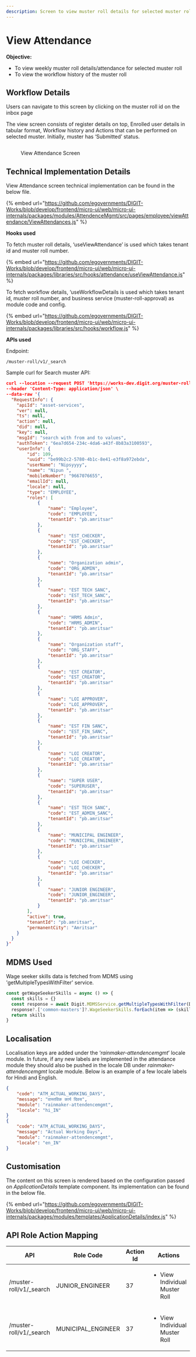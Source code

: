 ```yaml
---
description: Screen to view muster roll details for selected muster roll.
---
```


# View Attendance

**Objective:**

* To view weekly muster roll details/attendance for selected muster roll
* To view the workflow history of the muster roll

## Workflow Details

Users can navigate to this screen by clicking on the muster roll id on the inbox page

The view screen consists of register details on top, Enrolled user details in tabular format, Workflow history and Actions that can be performed on selected muster. Initially, muster has ‘Submitted’ status.

<figure><img src="../../../../../.gitbook/assets/Attendance_View_With_Actions.png" alt=""><figcaption><p>View Attendance Screen</p></figcaption></figure>

## Technical Implementation Details

View Attendance screen technical implementation can be found in the below file.&#x20;

{% embed url="https://github.com/egovernments/DIGIT-Works/blob/develop/frontend/micro-ui/web/micro-ui-internals/packages/modules/AttendenceMgmt/src/pages/employee/viewAttendance/ViewAttendances.js" %}

**Hooks used**

To fetch muster roll details, ‘useViewAttendance’ is used which takes tenant id and muster roll number.                                                                                          &#x20;

{% embed url="https://github.com/egovernments/DIGIT-Works/blob/develop/frontend/micro-ui/web/micro-ui-internals/packages/libraries/src/hooks/attendance/useViewAttendance.js" %}

To fetch workflow details, ‘useWorkflowDetails is used which takes tenant id, muster roll number, and business service (muster-roll-approval) as module code and config. &#x20;

{% embed url="https://github.com/egovernments/DIGIT-Works/blob/develop/frontend/micro-ui/web/micro-ui-internals/packages/libraries/src/hooks/workflow.js" %}

&#x20;                                                                              &#x20;

**APIs used**

Endpoint:

```markup
/muster-roll/v1/_search
```

Sample curl for Search muster API:

```json
curl --location --request POST 'https://works-dev.digit.org/muster-roll/v1/_search?tenantId=pb.amritsar&musterRollNumber=MR/2022-23/01/24/000356' \
--header 'Content-Type: application/json' \
--data-raw '{
  "RequestInfo": {
    "apiId": "asset-services",
    "ver": null,
    "ts": null,
    "action": null,
    "did": null,
    "key": null,
    "msgId": "search with from and to values",
    "authToken": "6ea7d654-234c-4da6-a43f-8b83a3100593",
    "userInfo": {
        "id": 109,
        "uuid": "be99b2c2-5780-4b1c-8e41-e3f8a972ebda",
        "userName": "Nipsyyyy",
        "name": "Nipun ",
        "mobileNumber": "9667076655",
        "emailId": null,
        "locale": null,
        "type": "EMPLOYEE",
        "roles": [
            {
                "name": "Employee",
                "code": "EMPLOYEE",
                "tenantId": "pb.amritsar"
            },
            {
                "name": "EST_CHECKER",
                "code": "EST_CHECKER",
                "tenantId": "pb.amritsar"
            },
            {
                "name": "Organization admin",
                "code": "ORG_ADMIN",
                "tenantId": "pb.amritsar"
            },
            {
                "name": "EST TECH SANC",
                "code": "EST_TECH_SANC",
                "tenantId": "pb.amritsar"
            },
            {
                "name": "HRMS Admin",
                "code": "HRMS_ADMIN",
                "tenantId": "pb.amritsar"
            },
            {
                "name": "Organization staff",
                "code": "ORG_STAFF",
                "tenantId": "pb.amritsar"
            },
            {
                "name": "EST CREATOR",
                "code": "EST_CREATOR",
                "tenantId": "pb.amritsar"
            },
            {
                "name": "LOI APPROVER",
                "code": "LOI_APPROVER",
                "tenantId": "pb.amritsar"
            },
            {
                "name": "EST FIN SANC",
                "code": "EST_FIN_SANC",
                "tenantId": "pb.amritsar"
            },
            {
                "name": "LOI CREATOR",
                "code": "LOI_CREATOR",
                "tenantId": "pb.amritsar"
            },
            {
                "name": "SUPER USER",
                "code": "SUPERUSER",
                "tenantId": "pb.amritsar"
            },
            {
                "name": "EST TECH SANC",
                "code": "EST_ADMIN_SANC",
                "tenantId": "pb.amritsar"
            },
            {
                "name": "MUNICIPAL ENGINEER",
                "code": "MUNICIPAL_ENGINEER",
                "tenantId": "pb.amritsar"
            },
            {
                "name": "LOI CHECKER",
                "code": "LOI_CHECKER",
                "tenantId": "pb.amritsar"
            },
            {
                "name": "JUNIOR ENGINEER",
                "code": "JUNIOR_ENGINEER",
                "tenantId": "pb.amritsar"
            }
        ],
        "active": true,
        "tenantId": "pb.amritsar",
        "permanentCity": "Amritsar"
    }
  }
}'
```

## MDMS Used

Wage seeker skills data is fetched from MDMS using 'getMultipleTypesWithFilter' service.

```javascript
const getWageSeekerSkills = async () => {
  const skills = {}
  const response = await Digit.MDMSService.getMultipleTypesWithFilter(Digit.ULBService.getStateId(), "common-masters", [{"name": "WageSeekerSkills"}])
  response?.['common-masters']?.WageSeekerSkills.forEach(item => (skills[item.code] = item))
  return skills
}

```

## Localisation

Localisation keys are added under the ‘_rainmaker-attendencemgmt_’ locale module. In future, if any new labels are implemented in the attendance module they should also be pushed in the locale DB under _rainmaker-attendencemgmt_ locale module. Below is an example of a few locale labels for Hindi and English.

```json
{
    "code": "ATM_ACTUAL_WORKING_DAYS",
    "message": "वास्तविक कार्य दिवस",
    "module": "rainmaker-attendencemgmt",
    "locale": "hi_IN"
}
{
    "code": "ATM_ACTUAL_WORKING_DAYS",
    "message": "Actual Working Days",
    "module": "rainmaker-attendencemgmt",
    "locale": "en_IN"
}

```

## Customisation

The content on this screen is rendered based on the configuration passed on _ApplicationDetails_ template component. Its implementation can be found in the below file.                              &#x20;

{% embed url="https://github.com/egovernments/DIGIT-Works/blob/develop/frontend/micro-ui/web/micro-ui-internals/packages/modules/templates/ApplicationDetails/index.js" %}

## API Role Action Mapping

<table><thead><tr><th>API</th><th>Role Code</th><th data-type="number">Action Id</th><th>Actions</th></tr></thead><tbody><tr><td>/muster-roll/v1/_search</td><td>JUNIOR_ENGINEER</td><td>37</td><td><ul><li>View Individual Muster Roll</li></ul></td></tr><tr><td>/muster-roll/v1/_search</td><td>MUNICIPAL_ENGINEER</td><td>37</td><td><ul><li>View Individual Muster Roll</li></ul></td></tr></tbody></table>
